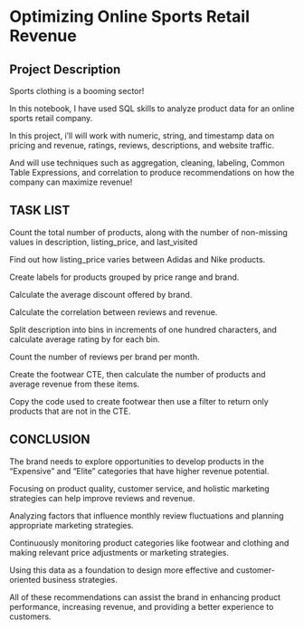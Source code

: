 # Optimizing Online Sports Retail Revenue
## Project Description
Sports clothing is a booming sector!

In this notebook, I have used SQL skills to analyze product data for an online sports retail company.

In this project, i’ll will work with numeric, string, and timestamp data on pricing and revenue, ratings, reviews, descriptions, and website traffic.

And will use techniques such as aggregation, cleaning, labeling, Common Table Expressions, and correlation to produce recommendations on how the company can maximize revenue!
## TASK LIST
Count the total number of products, along with the number of non-missing values in description, listing_price, and last_visited

Find out how listing_price varies between Adidas and Nike products.

Create labels for products grouped by price range and brand.

Calculate the average discount offered by brand.

Calculate the correlation between reviews and revenue.

Split description into bins in increments of one hundred characters, and calculate average rating by for each bin.

Count the number of reviews per brand per month.

Create the footwear CTE, then calculate the number of products and average revenue from these items.

Copy the code used to create footwear then use a filter to return only products that are not in the CTE.

## CONCLUSION

The brand needs to explore opportunities to develop products in the “Expensive” and “Elite” categories that have higher revenue potential.

Focusing on product quality, customer service, and holistic marketing strategies can help improve reviews and revenue.

Analyzing factors that influence monthly review fluctuations and planning appropriate marketing strategies.

Continuously monitoring product categories like footwear and clothing and making relevant price adjustments or marketing strategies.

Using this data as a foundation to design more effective and customer-oriented business strategies.

All of these recommendations can assist the brand in enhancing product performance, increasing revenue, and providing a better experience to customers.
